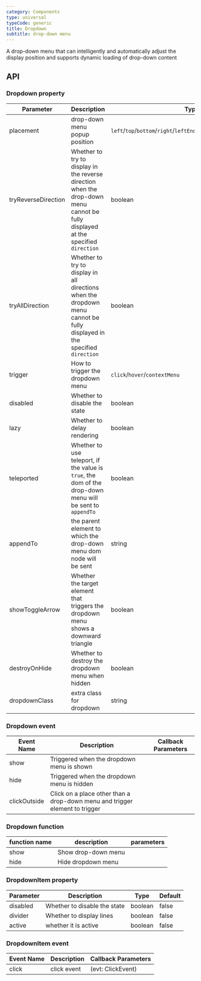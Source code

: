 ```yaml
---
category: Components
type: universal
typeCode: generic
title: Dropdown
subtitle: drop-down menu
---
```


A drop-down menu that can intelligently and automatically adjust the display position and supports dynamic loading of drop-down content

## API

### Dropdown property

| Parameter | Description | Type | Default |
|-----------------------|--------------------------------------------------------------------|-------------------------------------------------------------------------------|-----------|
| placement | drop-down menu popup position | `left`/`top`/`bottom`/`right`/`leftEnd`/`topEnd`/`bottomEnd`/`rightEnd` | bottom |
| tryReverseDirection | Whether to try to display in the reverse direction when the drop-down menu cannot be fully displayed at the specified `direction` | boolean | true |
| tryAllDirection | Whether to try to display in all directions when the dropdown menu cannot be fully displayed in the specified `direction` | boolean | true |
| trigger | How to trigger the dropdown menu | `click`/`hover`/`contextMenu` | hover |
| disabled | Whether to disable the state | boolean | false |
| lazy | Whether to delay rendering | boolean | true |
| teleported | Whether to use teleport, if the value is `true`, the dom of the drop-down menu will be sent to `appendTo` | boolean | true |
| appendTo | the parent element to which the drop-down menu dom node will be sent | string | body |
| showToggleArrow | Whether the target element that triggers the dropdown menu shows a downward triangle | boolean | true |
| destroyOnHide | Whether to destroy the dropdown menu when hidden | boolean | false |
| dropdownClass | extra class for dropdown | string | |


### Dropdown event

| Event Name | Description | Callback Parameters |
|--------------|------------------------|------|
| show | Triggered when the dropdown menu is shown | |
| hide | Triggered when the dropdown menu is hidden | |
| clickOutside | Click on a place other than a drop-down menu and trigger element to trigger | |


### Dropdown function

| function name | description | parameters |
|------|------------|----------------------------|
| show | Show drop-down menu | |
| hide | Hide dropdown menu | |


### DropdownItem property

| Parameter | Description | Type | Default |
|-----------------|----------------------|----------------------|-------|
| disabled | Whether to disable the state | boolean | false |
| divider | Whether to display lines | boolean | false |
| active | whether it is active | boolean | false |

### DropdownItem event

| Event Name | Description | Callback Parameters |
|--------------|---------------------|-------------------|
| click | click event | (evt: ClickEvent) |
